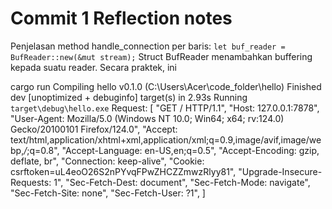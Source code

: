 # Commit 1 Reflection notes

Penjelasan method handle_connection per baris:
    ```let buf_reader = BufReader::new(&mut stream);``` Struct BufReader menambahkan buffering kepada suatu reader. Secara praktek, ini

cargo run
   Compiling hello v0.1.0 (C:\Users\Acer\code_folder\hello)
    Finished dev [unoptimized + debuginfo] target(s) in 2.93s
     Running `target\debug\hello.exe`
Request: [
    "GET / HTTP/1.1",
    "Host: 127.0.0.1:7878",
    "User-Agent: Mozilla/5.0 (Windows NT 10.0; Win64; x64; rv:124.0) Gecko/20100101 Firefox/124.0",
    "Accept: text/html,application/xhtml+xml,application/xml;q=0.9,image/avif,image/webp,*/*;q=0.8",
    "Accept-Language: en-US,en;q=0.5",
    "Accept-Encoding: gzip, deflate, br",
    "Connection: keep-alive",
    "Cookie: csrftoken=uL4eoO26S2nPYvqFPwZHCZZmwzRlyy81",
    "Upgrade-Insecure-Requests: 1",
    "Sec-Fetch-Dest: document",
    "Sec-Fetch-Mode: navigate",
    "Sec-Fetch-Site: none",
    "Sec-Fetch-User: ?1",
]
